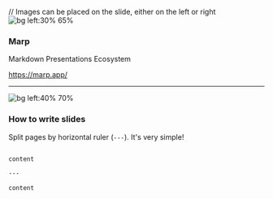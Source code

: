 // Images can be placed on the slide, either on the left or right
![bg left:30% 65%](https://marp.app/assets/marp.svg)

### **Marp**

Markdown Presentations Ecosystem

https://marp.app/

---

![bg left:40% 70%](https://marp.app/assets/slideSplit.png)

### How to write slides

Split pages by horizontal ruler (`---`). It's very simple!

```markdown

content

---

content
```
